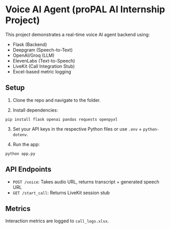 # Voice AI Agent (proPAL AI Internship Project)

This project demonstrates a real-time voice AI agent backend using:

- Flask (Backend)
- Deepgram (Speech-to-Text)
- OpenAI/Groq (LLM)
- ElevenLabs (Text-to-Speech)
- LiveKit (Call Integration Stub)
- Excel-based metric logging

## Setup

1. Clone the repo and navigate to the folder.

2. Install dependencies:
```
pip install flask openai pandas requests openpyxl
```

3. Set your API keys in the respective Python files or use `.env` + `python-dotenv`.

4. Run the app:
```
python app.py
```

## API Endpoints

- `POST /voice`: Takes audio URL, returns transcript + generated speech URL
- `GET /start_call`: Returns LiveKit session stub

## Metrics

Interaction metrics are logged to `call_logs.xlsx`.